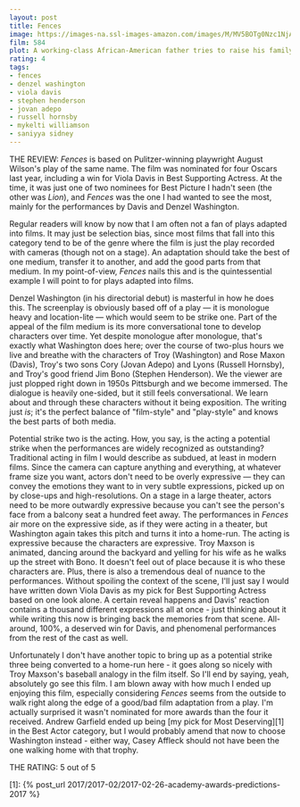 ```yaml
---
layout: post
title: Fences
image: https://images-na.ssl-images-amazon.com/images/M/MV5BOTg0Nzc1NjA0MV5BMl5BanBnXkFtZTgwNTcyNDQ0MDI@._V1_UX182_CR0,0,182,268_AL_.jpg
film: 584
plot: A working-class African-American father tries to raise his family in the 1950s, while coming to terms with the events of his life.
rating: 4
tags:
- fences
- denzel washington
- viola davis
- stephen henderson
- jovan adepo
- russell hornsby
- mykelti williamson
- saniyya sidney
---
```


THE REVIEW: *Fences* is based on Pulitzer-winning playwright August Wilson's play of the same name. The film was nominated for four Oscars last year, including a win for Viola Davis in Best Supporting Actress. At the time, it was just one of two nominees for Best Picture I hadn't seen (the other was *Lion*), and *Fences* was the one I had wanted to see the most, mainly for the performances by Davis and Denzel Washington.

Regular readers will know by now that I am often not a fan of plays adapted into films. It may just be selection bias, since most films that fall into this category tend to be of the genre where the film is just the play recorded with cameras (though not on a stage). An adaptation should take the best of one medium, transfer it to another, and add the good parts from that medium. In my point-of-view, *Fences* nails this and is the quintessential example I will point to for plays adapted into films.

Denzel Washington (in his directorial debut) is masterful in how he does this. The screenplay is obviously based off of a play — it is monologue heavy and location-lite — which would seem to be strike one. Part of the appeal of the film medium is its more conversational tone to develop characters over time. Yet despite monologue after monologue, that's exactly what Washington does here; over the course of two-plus hours we live and breathe with the characters of Troy (Washington) and Rose Maxon (Davis), Troy's two sons Cory (Jovan Adepo) and Lyons (Russell Hornsby), and Troy's good friend Jim Bono (Stephen Henderson). We the viewer are just plopped right down in 1950s Pittsburgh and we become immersed. The dialogue is heavily one-sided, but it still feels conversational. We learn about and through these characters without it being exposition. The writing just *is*; it's the perfect balance of "film-style" and "play-style" and knows the best parts of both media.

Potential strike two is the acting. How, you say, is the acting a potential strike when the performances are widely recognized as outstanding? Traditional acting in film I would describe as subdued, at least in modern films. Since the camera can capture anything and everything, at whatever frame size you want, actors don't need to be overly expressive — they can convey the emotions they want to in very subtle expressions, picked up on by close-ups and high-resolutions. On a stage in a large theater, actors need to be more outwardly expressive because you can't see the person's face from a balcony seat a hundred feet away. The performances in *Fences* air more on the expressive side, as if they were acting in a theater, but Washington again takes this pitch and turns it into a home-run. The acting is expressive because the characters are expressive. Troy Maxson is animated, dancing around the backyard and yelling for his wife as he walks up the street with Bono. It doesn't feel out of place because it is who these characters are. Plus, there is also a tremendous deal of nuance to the performances. Without spoiling the context of the scene, I'll just say I would have written down Viola Davis as my pick for Best Supporting Actress based on one look alone. A certain reveal happens and Davis' reaction contains a thousand different expressions all at once - just thinking about it while writing this now is bringing back the memories from that scene. All-around, 100%, a deserved win for Davis, and phenomenal performances from the rest of the cast as well.

Unfortunately I don't have another topic to bring up as a potential strike three being converted to a home-run here - it goes along so nicely with Troy Maxson's baseball analogy in the film itself. So I'll end by saying, yeah, absolutely go see this film. I am blown away with how much I ended up enjoying this film, especially considering *Fences* seems from the outside to walk right along the edge of a good/bad film adaptation from a play. I'm actually surprised it wasn't nominated for more awards than the four it received. Andrew Garfield ended up being [my pick for Most Deserving][1] in the Best Actor category, but I would probably amend that now to choose Washington instead - either way, Casey Affleck should not have been the one walking home with that trophy. 

THE RATING: 5 out of 5

[1]: {% post_url 2017/2017-02/2017-02-26-academy-awards-predictions-2017 %}